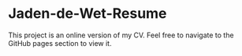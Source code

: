 # Jaden-de-Wet-Resume
This project is an online version of my CV. Feel free to navigate to the GitHub pages section to view it.

